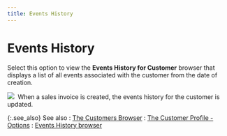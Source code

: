 ```yaml
---
title: Events History
---
```


# Events History


Select this option to view the **Events 
 History for Customer** browser that displays a list of all events  associated with the customer from the date of creation.


![]({{site.mc_baseurl}}/img/example.gif)  When  a sales invoice is created, the events history for the customer is updated.


{:.see_also}
See also
: [The Customers  Browser]({{site.mc_baseurl}}/customers-browser/the_customer_browser.html)
: [The Customer  Profile - Options]({{site.mc_baseurl}}/customer-profile-options/customer_profile_options.html)
: [Events  History browser]({{site.utl_chm}}/audit-trail/event-history/event_history_utility_content.html)
